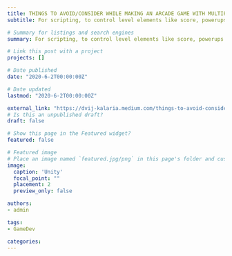 ```yaml
---
title: THINGS TO AVOID/CONSIDER WHILE MAKING AN ARCADE GAME WITH MULTIPLE LEVELS
subtitle: For scripting, to control level elements like score, powerups owned, player type, player upgrades and other elements, currently active…

# Summary for listings and search engines
summary: For scripting, to control level elements like score, powerups owned, player type, player upgrades and other elements, currently active…

# Link this post with a project
projects: []

# Date published
date: "2020-6-2T00:00:00Z"

# Date updated
lastmod: "2020-6-2T00:00:00Z"

external_link: "https://dvij-kalaria.medium.com/things-to-avoid-consider-while-making-an-arcade-game-with-multiple-levels-4f8586b6cb5a"
# Is this an unpublished draft?
draft: false

# Show this page in the Featured widget?
featured: false

# Featured image
# Place an image named `featured.jpg/png` in this page's folder and customize its options here.
image:
  caption: 'Unity'
  focal_point: ""
  placement: 2
  preview_only: false

authors:
- admin

tags:
- GameDev

categories:
---
```


